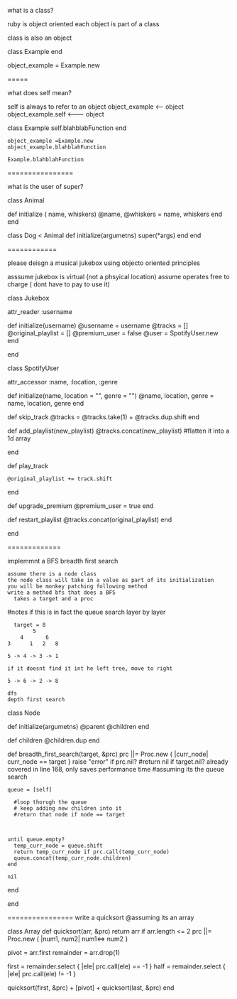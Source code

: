 what is a class?

ruby is object oriented each object is part of a class

class is also an object

class Example
end

object_example = Example.new


=====

what does self mean?

self is always to refer to an object
  object_example <-- object
  object_example.self <--- object

  class Example
    self.blahblabFunction
    end

    object_example =Example.new
    object_example.blahblahFunction

    Example.blahblahFunction

================

what is the user of super?

class Animal

  def initialize ( name, whiskers)
    @name, @whiskers = name, whiskers
  end
end

class Dog < Animal
  def initialize(argumetns)
    super(*args)
  end
end

============

please deisgn a musical jukebox using objecto oriented principles

  asssume jukebox is virtual (not a phsyical location)
  assume operates free to charge ( dont have to pay to use it)

class Jukebox

  attr_reader :username

  def initialize(username)
    @username = username
    @tracks = []
    @original_playlist = []
    @premium_user = false
    @user = SpotifyUser.new
  end

  
end

class SpotifyUser

  attr_accessor :name, :location, :genre

  def initialize(name, location = "", genre = "")
    @name, location, genre = name, location, genre
  end

  def skip_track
    @tracks = @tracks.take(1) + @tracks.dup.shift
  end

  def add_playlist(new_playlist)
    @tracks.concat(new_playlist)
        #flatten it into a 1d array

  end

  def play_track

    @original_playlist += track.shift

  end

  def upgrade_premium
    @premium_user = true
  end

  def restart_playlist
    @tracks.concat(original_playlist)
  end



end 


=============

implemmnt a BFS breadth first search

    assume there is a node class
    the node class will take in a value as part of its initialization
    you will be monkey patching following method
    write a method bfs that does a BFS
      takes a target and a proc
  

#notes
  if this is in fact the queue search
    layer by layer

      target = 8
            5
        4       6
    3      1   2   8

    5 -> 4 -> 3 -> 1

    if it doesnt find it int he left tree, move to right

    5 -> 6 -> 2 -> 8

    dfs
    depth first search 



class Node

  def initialize(argumetns)
    @parent
    @children
  end

  def children
    @children.dup
  end

  def breadth_first_search(target, &prc)
    prc ||= Proc.new { |curr_node| curr_node == target }
    raise "error" if prc.nil?
    #return nil if target.nil? already covered in line 168, only saves performance time
    #assuming its the queue search 

    queue = [self]

      #loop thorugh the queue
      # keep adding new children into it
      #return that node if node == target

  

    until queue.empty?
      temp_curr_node = queue.shift
      return temp_curr_node if prc.call(temp_curr_node)
      queue.concat(temp_curr_node.children)
    end

    nil

  end

end

================
write a quicksort
@assuming its an array

class Array
def quicksort(arr, &prc)
  return arr if arr.length <= 2 
  prc ||= Proc.new ( |num1, num2| num1<=> num2 }

  pivot = arr.first
  remainder = arr.drop(1)

  first = remainder.select { |ele| prc.call(ele) == -1 }
  half  = remainder.select { |ele| prc.call(ele) != -1 }

  quicksort(first, &prc) + [pivot] + quicksort(last, &prc)
end